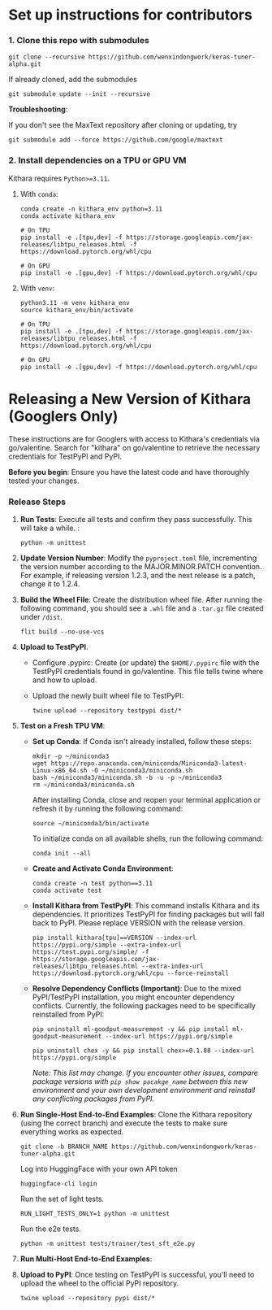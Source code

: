 # Set up instructions for contributors

### 1. Clone this repo with submodules

```
git clone --recursive https://github.com/wenxindongwork/keras-tuner-alpha.git
```

If already cloned, add the submodules

```
git submodule update --init --recursive
```

**Troubleshooting**:

If you don't see the MaxText repository after cloning or updating, try

```
git submodule add --force https://github.com/google/maxtext
```

### 2. Install dependencies on a TPU or GPU VM

Kithara requires `Python>=3.11`.

1. With `conda`: 
    ```
    conda create -n kithara_env python=3.11
    conda activate kithara_env

    # On TPU
    pip install -e .[tpu,dev] -f https://storage.googleapis.com/jax-releases/libtpu_releases.html -f https://download.pytorch.org/whl/cpu 

    # On GPU
    pip install -e .[gpu,dev] -f https://download.pytorch.org/whl/cpu 
    ```
2. With `venv`:

    ```
    python3.11 -m venv kithara_env
    source kithara_env/bin/activate 
    
    # On TPU
    pip install -e .[tpu,dev] -f https://storage.googleapis.com/jax-releases/libtpu_releases.html -f https://download.pytorch.org/whl/cpu 

    # On GPU
    pip install -e .[gpu,dev] -f https://download.pytorch.org/whl/cpu 
    ```

# Releasing a New Version of Kithara (Googlers Only)
These instructions are for Googlers with access to Kithara's credentials via go/valentine.  Search for "kithara" on go/valentine to retrieve the necessary credentials for TestPyPI and PyPI.

**Before you begin**: Ensure you have the latest code and have thoroughly tested your changes.

### Release Steps

1. **Run Tests**:  Execute all tests and confirm they pass successfully. This will take a while. :

    ```
    python -m unittest
    ``` 

2. **Update Version Number**: Modify the `pyproject.toml` file, incrementing the version number according to the MAJOR.MINOR.PATCH convention.  For example, if releasing version 1.2.3, and the next release is a patch, change it to 1.2.4.


3. **Build the Wheel File**: Create the distribution wheel file. After running the following command, you should see a `.whl` file and a `.tar.gz` file created under `/dist`. 

    ```
    flit build --no-use-vcs
    ```

4. **Upload to TestPyPI**. 

    - Configure .pypirc: Create (or update) the `$HOME/.pypirc` file with the TestPyPI credentials found in go/valentine. This file tells twine where and how to upload.


    - Upload the newly built wheel file to TestPyPI:

        ```
        twine upload --repository testpypi dist/*
        ```

5. **Test on a Fresh TPU VM**:  

    - **Set up Conda**: If Conda isn't already installed, follow these steps:

        ```
        mkdir -p ~/miniconda3
        wget https://repo.anaconda.com/miniconda/Miniconda3-latest-Linux-x86_64.sh -O ~/miniconda3/miniconda.sh
        bash ~/miniconda3/miniconda.sh -b -u -p ~/miniconda3
        rm ~/miniconda3/miniconda.sh
        ```
        After installing Conda, close and reopen your terminal application or refresh it by running the following command:
        ```
        source ~/miniconda3/bin/activate
        ```

        To initialize conda on all available shells, run the following command:
        ```
        conda init --all
        ```

    - **Create and Activate Conda Environment**:

        ```
        conda create -n test python==3.11
        conda activate test
        ```
    - **Install Kithara from TestPyPI**: This command installs Kithara and its dependencies. It prioritizes TestPyPI for finding packages but will fall back to PyPI. Please replace VERSION with the release version.
        ```
        pip install kithara[tpu]==VERSION --index-url https://pypi.org/simple --extra-index-url https://test.pypi.org/simple/ -f https://storage.googleapis.com/jax-releases/libtpu_releases.html --extra-index-url  https://download.pytorch.org/whl/cpu --force-reinstall
        ```
    - **Resolve Dependency Conflicts (Important)**: Due to the mixed PyPI/TestPyPI installation, you might encounter dependency conflicts.  Currently, the following packages need to be specifically reinstalled from PyPI:

        ```
        pip uninstall ml-goodput-measurement -y && pip install ml-goodput-measurement --index-url https://pypi.org/simple 

        pip uninstall chex -y && pip install chex>=0.1.88 --index-url https://pypi.org/simple 
        ```
        _Note: This list may change.  If you encounter other issues, compare package versions with `pip show pacakge_name` between this new environment and your own development environment and reinstall any conflicting packages from PyPI._

6. **Run Single-Host End-to-End Examples**: Clone the Kithara repository (using the correct branch) and execute the tests to make sure everything works as expected.

    ```
    git clone -b BRANCH_NAME https://github.com/wenxindongwork/keras-tuner-alpha.git
    ```
    Log into HuggingFace with your own API token 
    ```
    huggingface-cli login
    ```
    Run the set of light tests. 
    ```
    RUN_LIGHT_TESTS_ONLY=1 python -m unittest
    ```
    Run the e2e tests. 
    ```
    python -m unittest tests/trainer/test_sft_e2e.py
    ```
    
7. **Run Multi-Host End-to-End Examples**: 


8. **Upload to PyPI**: Once testing on TestPyPI is successful, you'll need to upload the wheel to the official PyPI repository. 

    ```
    twine upload --repository pypi dist/* 
    ```
    

